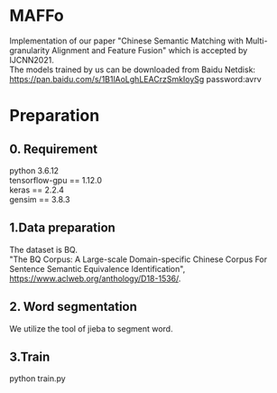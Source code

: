 # MAFFo
Implementation of our paper "Chinese Semantic Matching with Multi-granularity Alignment and Feature Fusion" which is accepted by IJCNN2021.  
The models trained by us can be downloaded from Baidu Netdisk:  
https://pan.baidu.com/s/1B1lAoLghLEACrzSmkIoySg 
password:avrv
# Preparation
## 0. Requirement
python 3.6.12  
tensorflow-gpu == 1.12.0  
keras == 2.2.4  
gensim == 3.8.3  

## 1.Data preparation
The dataset is BQ.  
"The BQ Corpus: A Large-scale Domain-specific Chinese Corpus For Sentence Semantic Equivalence Identification", https://www.aclweb.org/anthology/D18-1536/.  
## 2. Word segmentation
We utilize the tool of jieba to segment word.
## 3.Train
python train.py




